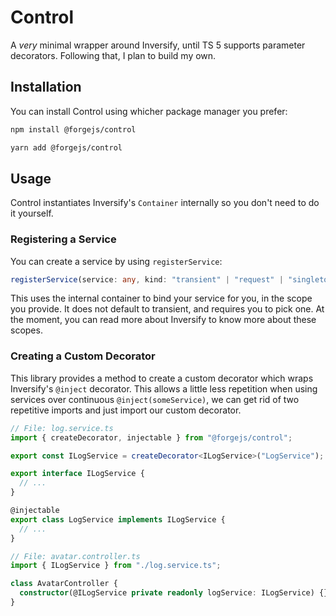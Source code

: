# Control

A _very_ minimal wrapper around Inversify, until TS 5 supports parameter decorators. Following that, I plan to build my own.

## Installation

You can install Control using whicher package manager you prefer:

```bash
npm install @forgejs/control
```

```bash
yarn add @forgejs/control
```

## Usage

Control instantiates Inversify's `Container` internally so you don't need to do it yourself.

### Registering a Service

You can create a service by using `registerService`:

```ts
registerService(service: any, kind: "transient" | "request" | "singleton")
```

This uses the internal container to bind your service for you, in the scope you provide. It does not default to transient, and requires you to pick one. At the moment, you can read more about Inversify to know more about these scopes.

### Creating a Custom Decorator

This library provides a method to create a custom decorator which wraps Inversify's `@inject` decorator. This allows a little less repetition when using services over continuous `@inject(someService)`, we can get rid of two repetitive imports and just import our custom decorator.

```ts
// File: log.service.ts
import { createDecorator, injectable } from "@forgejs/control";

export const ILogService = createDecorator<ILogService>("LogService");

export interface ILogService {
  // ...
}

@injectable
export class LogService implements ILogService {
  // ...
}

// File: avatar.controller.ts
import { ILogService } from "./log.service.ts";

class AvatarController {
  constructor(@ILogService private readonly logService: ILogService) {}
}
```
